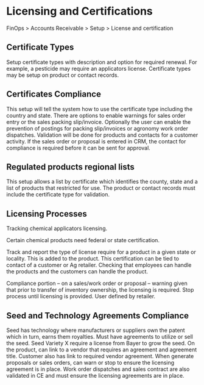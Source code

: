 ﻿# Licensing and Certifications

FinOps > Accounts Receivable > Setup > License and certification

## Certificate Types
Setup certificate types with description and option for required renewal. For example, a pesticide may require an applicators license. Certificate types may be setup on product or contact records.

## Certificates Compliance
This setup will tell the system how to use the certificate type including the country and state.  There are options to enable warnings for sales order entry or the sales packing slip/invoice. Optionally the user can enable the prevention of postings for packing slip/invoices or agronomy work order dispatches. Validation will be done for products and contacts for a customer activity. If the sales order or proposal is entered in CRM, the contact for compliance is required before it can be sent for approval.

## Regulated products regional lists
This setup allows a list by certificate which identifies the county, state and a list of products that restricted for use. The product or contact records must include the certificate type for validation.  

## Licensing Processes		
Tracking chemical applicators licensing.

Certain chemical products need federal or state certification. 

Track and report the type of license require for a product in a given state or locality.  This is added to the product. This certification can be tied to contact of a customer or Ag retailer. Checking that employees can handle the products and the customers can handle the product.

Compliance portion – on a sales/work order or proposal – warning given that prior to transfer of inventory ownership, the licensing is required. Stop process until licensing is provided. User defined by retailer.

## Seed and Technology Agreements Compliance
Seed has technology where manufacturers or suppliers own the patent which in turn, earns them royalties.  Must have agreements to utilize or sell the seed. Seed Variety X require a license from Bayer to grow the seed. On the product, can link to a vendor that requires an agreement and agreement title. Customer also has link to required vendor agreement.  When generate proposals or sales orders, can warn or stop to ensure the licensing agreement is in place. Work order dispatches and sales contract are also validated in CE and must ensure the licensing agreements are in place.
